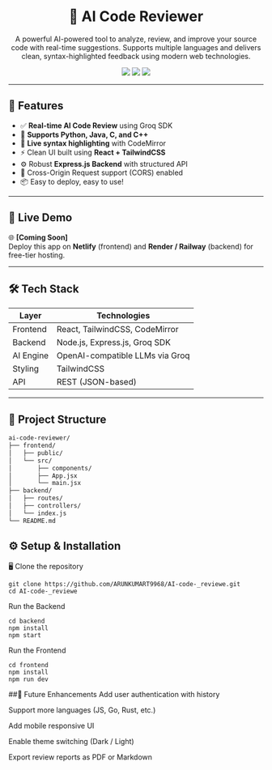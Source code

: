 <h1 align="center">🤖 AI Code Reviewer</h1>
<p align="center">
  A powerful AI-powered tool to analyze, review, and improve your source code with real-time suggestions. Supports multiple languages and delivers clean, syntax-highlighted feedback using modern web technologies.
</p>

<p align="center">
  <img src="https://img.shields.io/github/license/ARUNKUMART9968/AI-code-_reviewe" />
  <img src="https://img.shields.io/github/languages/top/ARUNKUMART9968/AI-code-_reviewe" />
  <img src="https://visitor-badge.laobi.icu/badge?page_id=ARUNKUMART9968.AI-code-reviewer" />
</p>

---

## 🌟 Features

- ✅ **Real-time AI Code Review** using Groq SDK
- 💬 **Supports Python, Java, C, and C++**
- 🎨 **Live syntax highlighting** with CodeMirror
- ⚡ Clean UI built using **React + TailwindCSS**
- ⚙️ Robust **Express.js Backend** with structured API
- 🔐 Cross-Origin Request support (CORS) enabled
- 📦 Easy to deploy, easy to use!

---

## 🚀 Live Demo

🌐 **[Coming Soon]**  
Deploy this app on **Netlify** (frontend) and **Render / Railway** (backend) for free-tier hosting.

---

## 🛠️ Tech Stack

| Layer     | Technologies                             |
|-----------|------------------------------------------|
| Frontend  | React, TailwindCSS, CodeMirror           |
| Backend   | Node.js, Express.js, Groq SDK            |
| AI Engine | OpenAI-compatible LLMs via Groq          |
| Styling   | TailwindCSS                              |
| API       | REST (JSON-based)                        |

---

## 📁 Project Structure

```bash
ai-code-reviewer/
├── frontend/
│   ├── public/
│   └── src/
│       ├── components/
│       ├── App.jsx
│       └── main.jsx
├── backend/
│   ├── routes/
│   ├── controllers/
│   └── index.js
└── README.md
```
## ⚙️ Setup & Installation
🖥️ Clone the repository
```
git clone https://github.com/ARUNKUMART9968/AI-code-_reviewe.git
cd AI-code-_reviewe
```
Run the Backend
```
cd backend
npm install
npm start
```
Run the Frontend
```
cd frontend
npm install
npm run dev
```
##🚧 Future Enhancements
 Add user authentication with history

 Support more languages (JS, Go, Rust, etc.)

 Add mobile responsive UI

 Enable theme switching (Dark / Light)

 Export review reports as PDF or Markdown



